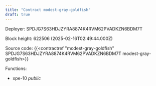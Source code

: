 ```yaml
---
title: "Contract modest-gray-goldfish"
draft: true
---
```

Deployer: SPDJG7S63HDJZYRA8874K4RVM62PVADKZN6BDM7T


 



Block height: 622506 (2025-02-16T02:49:44.000Z)

Source code: {{<contractref "modest-gray-goldfish" SPDJG7S63HDJZYRA8874K4RVM62PVADKZN6BDM7T modest-gray-goldfish>}}

Functions:

* xpe-10 _public_
